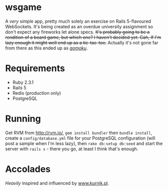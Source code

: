 # wsgame

A *very* simple app, pretty much solely an exercise on Rails 5-flavoured WebSockets. It's being created as an overdue university assignment so don't expect any fireworks let alone specs. ~~It's probably going to be a rendition of a board game, but which one? I haven't decided yet. Gah, If I'm lazy enough it might well end up as a tic-tac-toe.~~ Actually it's not gone far from there as this ended up as [*gomoku*](https://en.wikipedia.org/wiki/Gomoku). 

# Requirements

* Ruby 2.3.1
* Rails 5
* Redis (production only)
* PostgreSQL

# Running

Get RVM from http://rvm.io/, `gem install bundler` then `bundle install`, create a `config/database.yml` file for your PostgreSQL configuration (will post a sample when I'm less lazy), then `rake db:setup db:seed` and start the server with `rails s` - there you go, at least I think that's enough.

# Accolades

_Heavily_ inspired and influenced by www.kurnik.pl.
